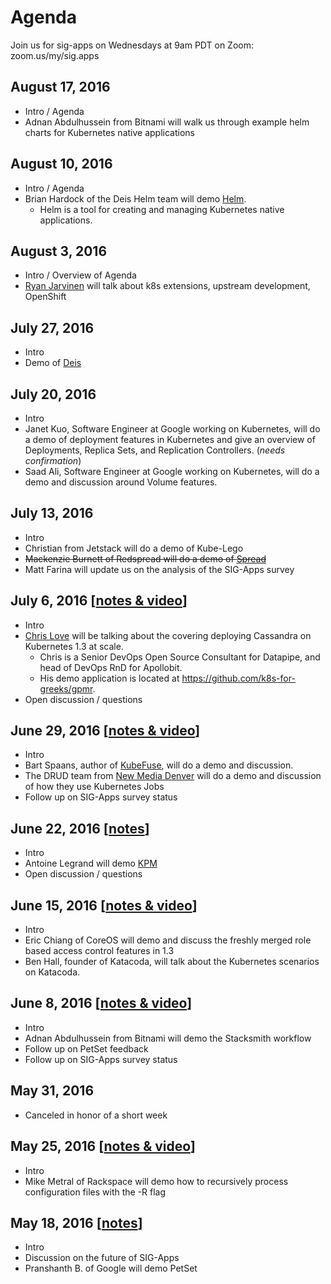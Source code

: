 # Agenda
Join us for sig-apps on Wednesdays at 9am PDT on Zoom: zoom.us/my/sig.apps

## August 17, 2016
* Intro / Agenda
* Adnan Abdulhussein from Bitnami will walk us through example helm charts for Kubernetes native applications

## August 10, 2016
* Intro / Agenda
* Brian Hardock of the Deis Helm team will demo [Helm](www.github.com/kubernetes/helm).
  * Helm is a tool for creating and managing Kubernetes native applications.

## August 3, 2016
* Intro / Overview of Agenda
* [Ryan Jarvinen](https://twitter.com/ryanj?lang=en) will talk about k8s extensions, upstream development, OpenShift

## July 27, 2016
* Intro
* Demo of [Deis](https://deis.com/)

## July 20, 2016
* Intro
* Janet Kuo, Software Engineer at Google working on Kubernetes, will do a demo of deployment features in Kubernetes and give an overview of Deployments, Replica Sets, and Replication Controllers. (*needs confirmation*)
* Saad Ali, Software Engineer at Google working on Kubernetes, will do a demo and discussion around Volume features.

## July 13, 2016
* Intro
* Christian from Jetstack will do a demo of Kube-Lego
* ~~Mackenzie Burnett of Redspread will do a demo of [Spread](https://github.com/redspread/spread)~~
* Matt Farina will update us on the analysis of the SIG-Apps survey

## July 6, 2016 [[notes & video](minutes/2016-07-29.md)]
* Intro
* [Chris Love](https://twitter.com/chrislovecnm) will be talking about the covering deploying Cassandra on Kubernetes 1.3 at scale.
  * Chris is a Senior DevOps Open Source Consultant for Datapipe, and head of DevOps RnD for Apollobit.
  * His demo application is located at https://github.com/k8s-for-greeks/gpmr.
* Open discussion / questions

## June 29, 2016 [[notes & video](minutes/2016-06-29.md)]
* Intro
* Bart Spaans, author of [KubeFuse](https://github.com/opencredo/kubefuse/), will do a demo and discussion.
* The DRUD team from [New Media Denver](https://www.newmediadenver.com/) will do a demo and discussion of how they use Kubernetes Jobs
* Follow up on SIG-Apps survey status

## June 22, 2016 [[notes](minutes/2016-06-22.md)]
* Intro
* Antoine Legrand will demo [KPM](https://github.com/kubespray/kpm)
* Open discussion / questions

## June 15, 2016 [[notes & video](minutes/2016-06-15.md)]
* Intro
* Eric Chiang of CoreOS will demo and discuss the freshly merged role based access control features in 1.3
* Ben Hall, founder of Katacoda, will talk about the Kubernetes scenarios on Katacoda.

## June 8, 2016 [[notes & video](minutes/2016-06-08.md)]
* Intro
* Adnan Abdulhussein from Bitnami will demo the Stacksmith workflow
* Follow up on PetSet feedback
* Follow up on SIG-Apps survey status

## May 31, 2016
* Canceled in honor of a short week

## May 25, 2016 [[notes & video](https://github.com/kubernetes/community/blob/master/sig-apps/minutes/2016-05-25.md)]
* Intro
* Mike Metral of Rackspace will demo how to recursively process configuration files with the -R flag

## May 18, 2016 [[notes](https://github.com/kubernetes/community/blob/master/sig-apps/minutes/2016-05-18.md)]
* Intro
* Discussion on the future of SIG-Apps
* Pranshanth B. of Google will demo PetSet
